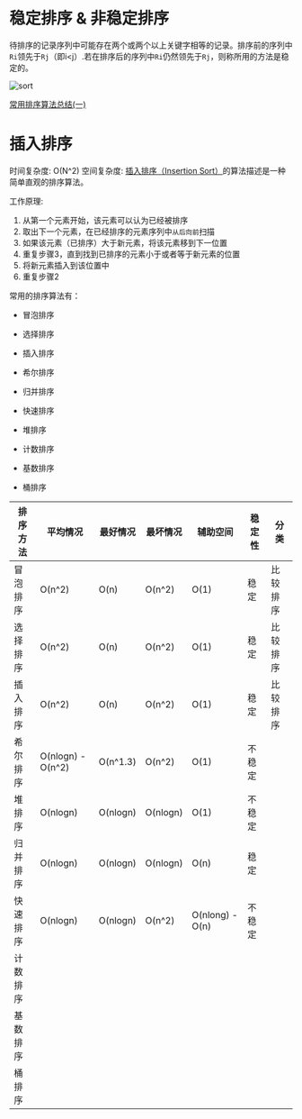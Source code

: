 # 稳定排序 & 非稳定排序
待排序的记录序列中可能存在两个或两个以上关键字相等的记录。排序前的序列中`Ri`领先于`Rj`（即i<j）.若在排序后的序列中`Ri`仍然领先于`Rj`，则称所用的方法是稳定的。


![sort](http://img.blog.csdn.net/20160909164911303?watermark/2/text/aHR0cDovL2Jsb2cuY3Nkbi5uZXQv/font/5a6L5L2T/fontsize/400/fill/I0JBQkFCMA==/dissolve/70/gravity/Center)

[常用排序算法总结(一)](https://www.cnblogs.com/eniac12/p/5329396.html)


# 插入排序
时间复杂度: O(N^2)
空间复杂度:
[插入排序（Insertion Sort）](https://www.cnblogs.com/shihaokiss/p/5449011.html)的算法描述是一种简单直观的排序算法。

工作原理:
1. 从第一个元素开始，该元素可以认为已经被排序
2. 取出下一个元素，在已经排序的元素序列中`从后向前`扫描
3. 如果该元素（已排序）大于新元素，将该元素移到下一位置
4. 重复步骤3，直到找到已排序的元素小于或者等于新元素的位置
5. 将新元素插入到该位置中
6. 重复步骤2

常用的排序算法有：
* 冒泡排序
* 选择排序
* 插入排序
* 希尔排序
* 归并排序
* 快速排序
* 堆排序

* 计数排序
* 基数排序
* 桶排序
  


| 排序方法 | 平均情况          | 最好情况 | 最坏情况 | 辅助空间        | 稳定性 | 分类     |
| -------- | --------          | -------- | -------- | --------        | ------ | ----     |
| 冒泡排序 | O(n^2)            | O(n)     | O(n^2)   | O(1)            | 稳定   | 比较排序 |
| 选择排序 | O(n^2)            | O(n)     | O(n^2)   | O(1)            | 稳定   | 比较排序 |
| 插入排序 | O(n^2)            | O(n)     | O(n^2)   | O(1)            | 稳定   | 比较排序 |
| 希尔排序 | O(nlogn) - O(n^2) | O(n^1.3) | O(n^2)   | O(1)            | 不稳定 |          |
| 堆排序   | O(nlogn)          | O(nlogn) | O(nlogn) | O(1)            | 不稳定 |          |
| 归并排序 | O(nlogn)          | O(nlogn) | O(nlogn) | O(n)            | 稳定   |          |
| 快速排序 | O(nlogn)          | O(nlogn) | O(n^2)   | O(nlong) - O(n) | 不稳定 |          |
| 计数排序 |                   |          |          |                 |        |          |
| 基数排序 |                   |          |          |                 |        |          |
| 桶排序   |                   |          |          |                 |        |          |
